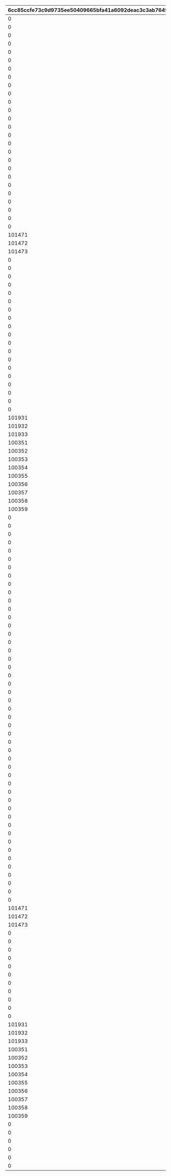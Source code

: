 |6cc85ccfe73c9d9735ee50409665bfa41a6092deac3c3ab764f53c7dc7227afd|ccc6f4d177edcb89d1169b3dd85e9d8191bfe2b39f7104d531b2a54ec64da7e4|68d35669511f49aced9f91851db15d6ac6543e05e8ccc7016581778696e28244|f2d510dddc76eeeedb6276196e153a9c19177a03931949b82bbb2104cda1b315|9cabf66bcd9de8a4b9867849fd3b6bdbb4f88efa9b02706d5cbd889ddce88ef9|2538d9d503a7827f50139f1a2b6219a81f43d570c7578e1f0b010fe65861099f|
| --- | --- | --- | --- | --- | --- |
|0|10008103|1|10008|10008001|1|
|0|10008104|2|10008|10008002|1|
|0|10008105|3|10008|10008003|1|
|0|10008107|4|10008|10008004|1|
|0|10008111|5|10008|10008005|1|
|0|0|201|10008|10008006|2|
|0|10008105|101|10008|10008201|201|
|0|10008107|102|10008|10008202|201|
|0|10008111|103|10008|10008203|201|
|0|10008115|111|10008|10008204|202|
|0|0|105601|10008|10008301|101|
|0|10008103|100901|10008|10008302|101|
|0|10008104|101301|10008|10008303|101|
|0|10008105|105601|10008|10008304|101|
|0|10008107|101301|10008|10008305|101|
|0|10008111|100901|10008|10008306|101|
|0|0|105601|10008|10008307|102|
|0|0|201|10010|10010001|2|
|0|10010112|2|10010|10010002|1|
|0|10010115|3|10010|10010003|1|
|0|10010103|4|10010|10010004|1|
|0|10010105|5|10010|10010005|1|
|0|10010107|6|10010|10010006|1|
|0|10010109|7|10010|10010007|1|
|0|10010112|101|10010|10010201|211|
|0|10010115|0|10010|10010202|211|
|101471|10010110|101461|10010|10010501|501|
|101472|10010110|101462|10010|10010502|501|
|101473|10010110|101463|10010|10010503|501|
|0|1001004|211|10010|10010531|3|
|0|1001201|1|10012|10012001|4|
|0|1001202|2|10012|10012002|4|
|0|1001203|3|10012|10012003|4|
|0|1001204|4|10012|10012004|4|
|0|1001201|101|10012|10012301|5|
|0|1001202|101|10012|10012302|5|
|0|1001203|101|10012|10012303|5|
|0|0|501|10012|10012401|6|
|0|1001204|211|10012|10012531|3|
|0|1001304|211|10013|10013531|3|
|0|1001504|211|10015|10015531|3|
|0|10017102|1|10017|10017001|1|
|0|10017108|2|10017|10017002|1|
|0|10017115|3|10017|10017003|1|
|0|0|105801|10017|10017301|101|
|0|10017102|109901|10017|10017302|101|
|0|0|109901|10017|10017303|102|
|0|1001704|211|10017|10017531|3|
|101931|10021112|101921|10021|10021001|501|
|101932|10021112|101922|10021|10021002|501|
|101933|10021112|101923|10021|10021003|501|
|100351|10021112|100011|10021|10021004|501|
|100352|10021112|100012|10021|10021005|501|
|100353|10021112|100013|10021|10021006|501|
|100354|10021112|100014|10021|10021007|501|
|100355|10021112|100015|10021|10021008|501|
|100356|10021112|100016|10021|10021009|501|
|100357|10021112|100017|10021|10021010|501|
|100358|10021112|100018|10021|10021011|501|
|100359|10021112|100019|10021|10021012|501|
|0|1003904|211|10039|10039531|3|
|0|10053102|1|10053|10053001|1|
|0|10053108|2|10053|10053002|1|
|0|10053115|3|10053|10053003|1|
|0|0|105801|10053|10053301|101|
|0|10053102|109901|10053|10053302|101|
|0|0|109901|10053|10053303|102|
|0|1005304|211|10053|10053531|3|
|0|10084102|1|10084|10084001|1|
|0|10084112|2|10084|10084002|1|
|0|10084115|3|10084|10084003|1|
|0|10085102|1|10085|10085001|1|
|0|10085108|2|10085|10085002|1|
|0|10085115|3|10085|10085003|1|
|0|10112102|1|10112|10112001|1|
|0|10112112|2|10112|10112002|1|
|0|10112115|3|10112|10112003|1|
|0|10113102|1|10113|10113001|1|
|0|10113108|2|10113|10113002|1|
|0|10113115|3|10113|10113003|1|
|0|20008103|1|20008|20008001|1|
|0|20008104|2|20008|20008002|1|
|0|20008105|3|20008|20008003|1|
|0|20008107|4|20008|20008004|1|
|0|20008111|5|20008|20008005|1|
|0|0|201|20008|20008006|2|
|0|20008105|101|20008|20008201|201|
|0|20008107|102|20008|20008202|201|
|0|20008111|103|20008|20008203|201|
|0|20008115|111|20008|20008204|202|
|0|0|105601|20008|20008301|101|
|0|20008103|100901|20008|20008302|101|
|0|20008104|101301|20008|20008303|101|
|0|20008105|105601|20008|20008304|101|
|0|20008107|101301|20008|20008305|101|
|0|20008111|100901|20008|20008306|101|
|0|0|105601|20008|20008307|102|
|0|0|201|20010|20010001|2|
|0|20010110|1|20010|20010002|1|
|0|20010112|2|20010|20010003|1|
|0|20010115|3|20010|20010004|1|
|0|20010103|4|20010|20010005|1|
|0|20010105|5|20010|20010006|1|
|0|20010107|6|20010|20010007|1|
|0|20010109|7|20010|20010008|1|
|0|20010112|101|20010|20010201|211|
|0|20010115|0|20010|20010202|211|
|101471|20010110|101461|20010|20010501|501|
|101472|20010110|101462|20010|20010502|501|
|101473|20010110|101463|20010|20010503|501|
|0|2001004|211|20010|20010531|3|
|0|2001201|1|20012|20012001|4|
|0|2001202|2|20012|20012002|4|
|0|2001203|3|20012|20012003|4|
|0|2001204|4|20012|20012004|4|
|0|2001201|101|20012|20012301|5|
|0|2001202|101|20012|20012302|5|
|0|2001203|101|20012|20012303|5|
|0|0|501|20012|20012401|6|
|0|2001204|211|20012|20012531|3|
|0|2001404|211|20014|20014531|3|
|101931|20016112|101921|20016|20016001|501|
|101932|20016112|101922|20016|20016002|501|
|101933|20016112|101923|20016|20016003|501|
|100351|20016112|100011|20016|20016004|501|
|100352|20016112|100012|20016|20016005|501|
|100353|20016112|100013|20016|20016006|501|
|100354|20016112|100014|20016|20016007|501|
|100355|20016112|100015|20016|20016008|501|
|100356|20016112|100016|20016|20016009|501|
|100357|20016112|100017|20016|20016010|501|
|100358|20016112|100018|20016|20016011|501|
|100359|20016112|100019|20016|20016012|501|
|0|20046102|1|20046|20046001|1|
|0|20046112|2|20046|20046002|1|
|0|20046115|3|20046|20046003|1|
|0|20047102|1|20047|20047001|1|
|0|20047108|2|20047|20047002|1|
|0|20047115|3|20047|20047003|1|
